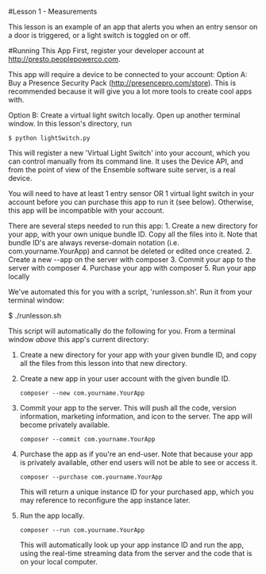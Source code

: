 #Lesson 1 - Measurements

This lesson is an example of an app that alerts you when an entry sensor on a door is triggered, or a light switch is toggled on or off.

#Running This App
First, register your developer account at http://presto.peoplepowerco.com.

 This app will require a device to be connected to your account:
    Option A:  Buy a Presence Security Pack (http://presencepro.com/store). This is recommended because it will give you a lot more tools to create cool apps with.

  Option B:  Create a virtual light switch locally. Open up another terminal window. In this lesson's directory, run
  
  `$ python lightSwitch.py`
  
  This will register a new 'Virtual Light Switch' into your account, which you can control manually from its command line. It uses the Device API, and from the point of view of the Ensemble software suite server, is a real device.
 
  You will need to have at least 1 entry sensor OR 1 virtual light switch in your account before you can purchase this app to run it (see below). Otherwise, this app will be incompatible with your account.
 
 
 There are several steps needed to run this app:
    1. Create a new directory for your app, with your own unique bundle ID. Copy all the files into it.
       Note that bundle ID's are always reverse-domain notation (i.e. com.yourname.YourApp) and cannot be deleted or edited once created.
    2. Create a new --app on the server with composer
    3. Commit your app to the server with composer
    4. Purchase your app with composer
    5. Run your app locally
 
 We've automated this for you with a script, 'runlesson.sh'. Run it from your terminal window:
 
  $ ./runlesson.sh

 
 This script will automatically do the following for you.  From a terminal window *above* this app's current directory:
 
 1. Create a new directory for your app with your given bundle ID, and copy all the files from this lesson into that new directory.

 2. Create a new app in your user account with the given bundle ID.
 
    `composer --new com.yourname.YourApp`
 
 3. Commit your app to the server.
      This will push all the code, version information, marketing information, and icon to the server. The app will become privately available.

      `composer --commit com.yourname.YourApp`

 
 4. Purchase the app as if you're an end-user. Note that because your app is privately available, other end users will not be able to see or access it.

    `composer --purchase com.yourname.YourApp`
 
    This will return a unique instance ID for your purchased app, which you may reference to reconfigure the app instance later.

 5. Run the app locally.

      `composer --run com.yourname.YourApp`

    This will automatically look up your app instance ID and run the app, using the real-time streaming data from the server and the code that is on your local computer.
